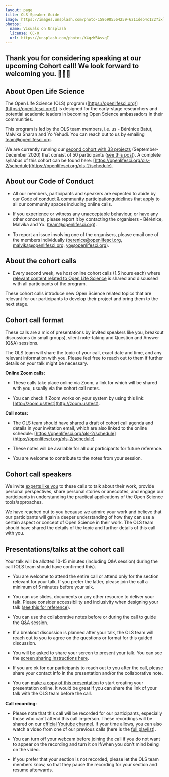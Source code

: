```yaml
---
layout: page
title: OLS Speaker Guide
image: https://images.unsplash.com/photo-1586985564259-6211deb4c122?ixlib=rb-1.2.1&ixid=eyJhcHBfaWQiOjEyMDd9&auto=format&fit=crop&w=1215&q=80
photos:
  name: Visuals on Unsplash
  license: CC-0
  url: https://unsplash.com/photos/Y4qzW3AsvqI
---
```



Thank you for considering speaking at our upcoming Cohort call! We look forward to welcoming you. **🎉🥳️👏**
----------------------------------------------------------------------------------------------------------

About Open Life Science
-----------------------

The Open Life Science (OLS) program
([https://openlifesci.org/](https://openlifesci.org/)) is
designed for the early-stage researchers and potential academic leaders
in becoming Open Science ambassadors in their communities.

This program is led by the OLS team members, i.e. us - Bérénice Batut,
Malvika Sharan and Yo Yehudi. You can reach out to us by emailing
[team@openlifesci.org](mailto:team@openlifesci.org).

We are currently running our [second cohort with 33
projects](https://openlifesci.org/ols-2/projects-participants/)
(September-December 2020) that consist of 50 participants ([see this
post](https://openlifesci.org/posts/2020/09/01/ols2-announcement/)).
A complete syllabus of this cohort can be found here:
[https://openlifesci.org/ols-2/schedule](https://openlifesci.org/ols-2/schedule).

About our Code of Conduct
-------------------------

-   All our members, participants and speakers are expected to abide by our [Code of conduct & community participationguidelines](https://openlifesci.org/code-of-conduct) that apply to all our community spaces including online calls.

-   If you experience or witness any unacceptable behaviour, or have any other concerns, please report it by contacting the organisers - Bérénice, Malvika and Yo. ([team\@openlifesci.org](mailto:team@openlifesci.org)).

-   To report an issue involving one of the organisers, please email one of the members individually ([berenice@openlifesci.org](mailto:berenice@openlifesci.org), [malvika@openlifesci.org](mailto:malvika@openlifesci.org), [yo@openlifesci.org](mailto:yo@openlifesci.org)).

About the cohort calls
----------------------

-   Every second week, we host online cohort calls (1.5 hours each) where [relevant content related to Open Life Science](https://openlifesci.org/ols-2#schedule) is shared and discussed with all participants of the program.

These cohort calls introduce new Open Science related topics that are relevant for our participants to develop their project and bring them to the next stage.

Cohort call format
------------------

These calls are a mix of presentations by invited speakers like you,
breakout discussions (in small groups), silent note-taking and Question
and Answer (Q&A) sessions.

The OLS team will share the topic of your call, exact date and time, and
any relevant information with you. Please feel free to reach out to them
if further details on your talk might be necessary.

**Online Zoom calls:**

-   These calls take place online via Zoom, a link for which will be shared with you, usually via the cohort call notes.

-   You can check if Zoom works on your system by using this link: [http://zoom.us/test](http://zoom.us/test).

**Call notes:**

-   The OLS team should have shared a draft of cohort call agenda and details in your invitation email, which are also linked to the online schedule:
 [https://openlifesci.org/ols-2/schedule](https://openlifesci.org/ols-2/schedule)

-   These notes will be available for all our participants for future reference.

-   You are welcome to contribute to the notes from your session.

Cohort call speakers
--------------------

We invite [experts like
you](https://openlifesci.org/about#experts) to these calls to talk
about their work, provide personal perspectives, share personal stories
or anecdotes, and engage our participants in understanding the practical
applications of the Open Science tools/approaches.

We have reached out to you because we admire your work and believe that
our participants will gain a deeper understanding of how they can use a
certain aspect or concept of Open Science in their work. The OLS team
should have shared the details of the topic and further details of this
call with you.

Presentations/talks at the cohort call
--------------------------------------

Your talk will be allotted 10-15 minutes (including Q&A session) during the call (OLS team should have confirmed this).

-   You are welcome to attend the entire call or attend only for the section relevant for your talk. If you prefer the latter, please join the call a minimum of 5 minutes before your talk.

-   You can use slides, documents or any other resource to deliver your talk. Please consider accessibility and inclusivity when designing your talk ([see this for reference](https://www.w3.org/WAI/teach-advocate/accessible-presentations/#preparing-slides-and-projected-material-speakers)).

-   You can use the collaborative notes before or during the call to guide the Q&A session.

-   If a breakout discussion is planned after your talk, the OLS team will reach out to you to agree on the questions or format for this guided discussion.

-   You will be asked to share your screen to present your talk. You can see the [screen sharing instructions here](https://support.zoom.us/hc/en-us/articles/201362153-How-Do-I-Share-My-Screen-).

-   If you are ok for our participants to reach out to you after the call, please share your contact info in the presentation and/or the collaborative note.

-   You can [make a copy of this presentation](https://docs.google.com/presentation/d/18MwCMBrJL7LwbFvy76il-rk_wBuXq5T2oQ9iHrsvegg/edit?usp=sharing) to start creating your presentation online. It would be great if you can share the link of your talk with the OLS team before the call.

**Call recording:**

-   Please note that this call will be recorded for our participants, especially those who can't attend this call in-person. These recordings will be shared on our [official Youtube channel](https://www.youtube.com/channel/UCs12-ZgnDJOWIWN3Vo1XHXA).
 If your time allows, you can also watch a video from one of our
 previous calls (here is the [full
playlist](https://www.youtube.com/playlist?list=PL1CvC6Ez54KAtOhuCv8e8dqaHkUylUYDB)).

-   You can turn off your webcam before joining the call if you do not want to appear on the recording and turn it on if/when you don't mind being on the video.

-   If you prefer that your section is not recorded, please let the OLS team members know, so that they pause the recording for your section and resume afterwards.
